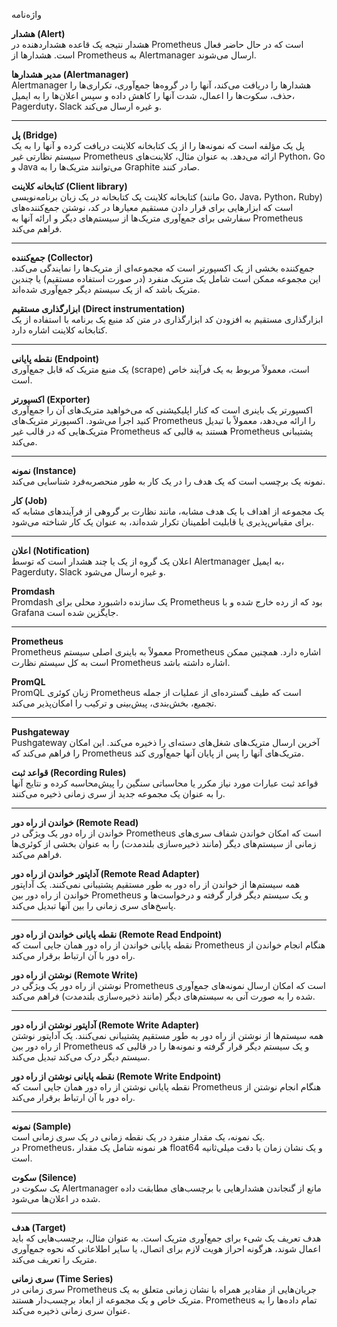 واژه‌نامه

**هشدار (Alert)**  
هشدار نتیجه یک قاعده هشداردهنده در Prometheus است که در حال حاضر فعال است. هشدارها از Prometheus به Alertmanager ارسال می‌شوند.

**مدیر هشدارها (Alertmanager)**  
‏Alertmanager هشدارها را دریافت می‌کند، آنها را در گروه‌ها جمع‌آوری، تکراری‌ها را حذف، سکوت‌ها را اعمال، شدت آنها را کاهش داده و سپس اعلان‌ها را به ایمیل، Pagerduty، Slack و غیره ارسال می‌کند.

---

**پل (Bridge)**  
پل یک مؤلفه است که نمونه‌ها را از یک کتابخانه کلاینت دریافت کرده و آنها را به یک سیستم نظارتی غیر Prometheus ارائه می‌دهد. به عنوان مثال، کلاینت‌های Python، Go و Java می‌توانند متریک‌ها را به Graphite صادر کنند.

**کتابخانه کلاینت (Client library)**  
کتابخانه کلاینت یک کتابخانه در یک زبان برنامه‌نویسی (مانند Go، Java، Python، Ruby) است که ابزارهایی برای قرار دادن مستقیم معیارها در کد، نوشتن جمع‌کننده‌های سفارشی برای جمع‌آوری متریک‌ها از سیستم‌های دیگر و ارائه آنها به Prometheus فراهم می‌کند.

---

**جمع‌کننده (Collector)**  
جمع‌کننده بخشی از یک اکسپورتر است که مجموعه‌ای از متریک‌ها را نمایندگی می‌کند. این مجموعه ممکن است شامل یک متریک منفرد (در صورت استفاده مستقیم) یا چندین متریک باشد که از یک سیستم دیگر جمع‌آوری شده‌اند.

**ابزارگذاری مستقیم (Direct instrumentation)**  
ابزارگذاری مستقیم به افزودن کد ابزارگذاری در متن کد منبع یک برنامه با استفاده از یک کتابخانه کلاینت اشاره دارد.

---

**نقطه پایانی (Endpoint)**  
یک منبع متریک که قابل جمع‌آوری (scrape) است، معمولاً مربوط به یک فرآیند خاص است.

**اکسپورتر (Exporter)**  
اکسپورتر یک باینری است که کنار اپلیکیشنی که می‌خواهید متریک‌های آن را جمع‌آوری کنید اجرا می‌شود. اکسپورتر متریک‌های Prometheus را ارائه می‌دهد، معمولاً با تبدیل متریک‌هایی که در قالب غیر Prometheus هستند به قالبی که Prometheus پشتیبانی می‌کند.

---

**نمونه (Instance)**  
نمونه یک برچسب است که یک هدف را در یک کار به طور منحصربه‌فرد شناسایی می‌کند.

**کار (Job)**  
یک مجموعه از اهداف با یک هدف مشابه، مانند نظارت بر گروهی از فرآیندهای مشابه که برای مقیاس‌پذیری یا قابلیت اطمینان تکرار شده‌اند، به عنوان یک کار شناخته می‌شود.

---


**اعلان (Notification)**  
اعلان یک گروه از یک یا چند هشدار است که توسط Alertmanager به ایمیل، Pagerduty، Slack و غیره ارسال می‌شود.

**Promdash**  
‏Promdash یک سازنده داشبورد محلی برای Prometheus بود که از رده خارج شده و با Grafana جایگزین شده است.

---

**Prometheus**  
‏Prometheus معمولاً به باینری اصلی سیستم Prometheus اشاره دارد. همچنین ممکن است به کل سیستم نظارت Prometheus اشاره داشته باشد.

**PromQL**  
‏PromQL زبان کوئری Prometheus است که طیف گسترده‌ای از عملیات از جمله تجمیع، بخش‌بندی، پیش‌بینی و ترکیب را امکان‌پذیر می‌کند.

---

**Pushgateway**  
‏Pushgateway آخرین ارسال متریک‌های شغل‌های دسته‌ای را ذخیره می‌کند. این امکان را فراهم می‌کند که Prometheus متریک‌های آنها را پس از پایان آنها جمع‌آوری کند.

**قواعد ثبت (Recording Rules)**  
قواعد ثبت عبارات مورد نیاز مکرر یا محاسباتی سنگین را پیش‌محاسبه کرده و نتایج آنها را به عنوان یک مجموعه جدید از سری زمانی ذخیره می‌کنند.

---

**خواندن از راه دور (Remote Read)**  
خواندن از راه دور یک ویژگی در Prometheus است که امکان خواندن شفاف سری‌های زمانی از سیستم‌های دیگر (مانند ذخیره‌سازی بلندمدت) را به عنوان بخشی از کوئری‌ها فراهم می‌کند.

**آداپتور خواندن از راه دور (Remote Read Adapter)**  
همه سیستم‌ها از خواندن از راه دور به طور مستقیم پشتیبانی نمی‌کنند. یک آداپتور خواندن از راه دور بین Prometheus و یک سیستم دیگر قرار گرفته و درخواست‌ها و پاسخ‌های سری زمانی را بین آنها تبدیل می‌کند.

---

**نقطه پایانی خواندن از راه دور (Remote Read Endpoint)**  
نقطه پایانی خواندن از راه دور همان جایی است که Prometheus هنگام انجام خواندن از راه دور با آن ارتباط برقرار می‌کند.

**نوشتن از راه دور (Remote Write)**  
نوشتن از راه دور یک ویژگی در Prometheus است که امکان ارسال نمونه‌های جمع‌آوری شده را به صورت آنی به سیستم‌های دیگر (مانند ذخیره‌سازی بلندمدت) فراهم می‌کند.

---

**آداپتور نوشتن از راه دور (Remote Write Adapter)**  
همه سیستم‌ها از نوشتن از راه دور به طور مستقیم پشتیبانی نمی‌کنند. یک آداپتور نوشتن از راه دور بین Prometheus و یک سیستم دیگر قرار گرفته و نمونه‌ها را در قالبی که سیستم دیگر درک می‌کند تبدیل می‌کند.

**نقطه پایانی نوشتن از راه دور (Remote Write Endpoint)**  
نقطه پایانی نوشتن از راه دور همان جایی است که Prometheus هنگام انجام نوشتن از راه دور با آن ارتباط برقرار می‌کند.

---


**نمونه (Sample)**  
یک نمونه، یک مقدار منفرد در یک نقطه زمانی در یک سری زمانی است.  
در Prometheus، هر نمونه شامل یک مقدار float64 و یک نشان زمان با دقت میلی‌ثانیه است.

**سکوت (Silence)**  
یک سکوت در Alertmanager مانع از گنجاندن هشدارهایی با برچسب‌های مطابقت داده شده در اعلان‌ها می‌شود.

---

**هدف (Target)**  
هدف تعریف یک شیء برای جمع‌آوری متریک است. به عنوان مثال، برچسب‌هایی که باید اعمال شوند، هرگونه احراز هویت لازم برای اتصال، یا سایر اطلاعاتی که نحوه جمع‌آوری متریک را تعریف می‌کند.

**سری زمانی (Time Series)**  
سری زمانی در Prometheus جریان‌هایی از مقادیر همراه با نشان زمانی متعلق به یک متریک خاص و یک مجموعه از ابعاد برچسب‌دار هستند. Prometheus تمام داده‌ها را به عنوان سری زمانی ذخیره می‌کند.